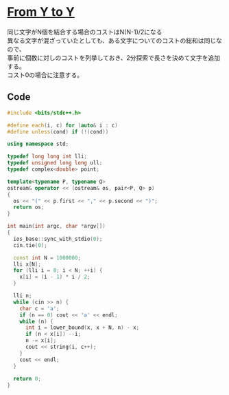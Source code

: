 # [From Y to Y](http://codeforces.com/contest/849/problem/C)

同じ文字がN個を結合する場合のコストはN(N-1)/2になる  
異なる文字が混ざっていたとしても、ある文字についてのコストの総和は同じなので、  
事前に個数に対しのコストを列挙しておき、2分探索で長さを決めて文字を追加する。  
コスト0の場合に注意する。

## Code
```cpp
#include <bits/stdc++.h>

#define each(i, c) for (auto& i : c)
#define unless(cond) if (!(cond))

using namespace std;

typedef long long int lli;
typedef unsigned long long ull;
typedef complex<double> point;

template<typename P, typename Q>
ostream& operator << (ostream& os, pair<P, Q> p)
{
  os << "(" << p.first << "," << p.second << ")";
  return os;
}

int main(int argc, char *argv[])
{
  ios_base::sync_with_stdio(0);
  cin.tie(0);

  const int N = 1000000;
  lli x[N];
  for (lli i = 0; i < N; ++i) {
    x[i] = (i - 1) * i / 2;
  }

  lli n;
  while (cin >> n) {
    char c = 'a';
    if (n == 0) cout << 'a' << endl;
    while (n) {
      int i = lower_bound(x, x + N, n) - x;
      if (n < x[i]) --i;
      n -= x[i];
      cout << string(i, c++);
    }
    cout << endl;
  }
  
  return 0;
}
```

